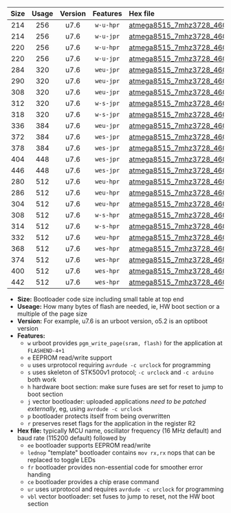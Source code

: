 |Size|Usage|Version|Features|Hex file|
|:-:|:-:|:-:|:-:|:--|
|214|256|u7.6|`w-u-hpr`|[atmega8515_7mhz3728_460800bps_ur.hex](https://raw.githubusercontent.com/stefanrueger/urboot/main/atmega8515_7mhz3728_460800bps_ur.hex)|
|214|256|u7.6|`w-u-jpr`|[atmega8515_7mhz3728_460800bps_ur_vbl.hex](https://raw.githubusercontent.com/stefanrueger/urboot/main/atmega8515_7mhz3728_460800bps_ur_vbl.hex)|
|220|256|u7.6|`w-u-hpr`|[atmega8515_7mhz3728_460800bps_lednop_ur.hex](https://raw.githubusercontent.com/stefanrueger/urboot/main/atmega8515_7mhz3728_460800bps_lednop_ur.hex)|
|220|256|u7.6|`w-u-jpr`|[atmega8515_7mhz3728_460800bps_lednop_ur_vbl.hex](https://raw.githubusercontent.com/stefanrueger/urboot/main/atmega8515_7mhz3728_460800bps_lednop_ur_vbl.hex)|
|284|320|u7.6|`weu-jpr`|[atmega8515_7mhz3728_460800bps_ee_ur_vbl.hex](https://raw.githubusercontent.com/stefanrueger/urboot/main/atmega8515_7mhz3728_460800bps_ee_ur_vbl.hex)|
|290|320|u7.6|`weu-jpr`|[atmega8515_7mhz3728_460800bps_ee_lednop_ur_vbl.hex](https://raw.githubusercontent.com/stefanrueger/urboot/main/atmega8515_7mhz3728_460800bps_ee_lednop_ur_vbl.hex)|
|308|320|u7.6|`weu-jpr`|[atmega8515_7mhz3728_460800bps_ee_lednop_fr_ur_vbl.hex](https://raw.githubusercontent.com/stefanrueger/urboot/main/atmega8515_7mhz3728_460800bps_ee_lednop_fr_ur_vbl.hex)|
|312|320|u7.6|`w-s-jpr`|[atmega8515_7mhz3728_460800bps_vbl.hex](https://raw.githubusercontent.com/stefanrueger/urboot/main/atmega8515_7mhz3728_460800bps_vbl.hex)|
|318|320|u7.6|`w-s-jpr`|[atmega8515_7mhz3728_460800bps_lednop_vbl.hex](https://raw.githubusercontent.com/stefanrueger/urboot/main/atmega8515_7mhz3728_460800bps_lednop_vbl.hex)|
|336|384|u7.6|`weu-jpr`|[atmega8515_7mhz3728_460800bps_ee_lednop_fr_ce_ur_vbl.hex](https://raw.githubusercontent.com/stefanrueger/urboot/main/atmega8515_7mhz3728_460800bps_ee_lednop_fr_ce_ur_vbl.hex)|
|372|384|u7.6|`wes-jpr`|[atmega8515_7mhz3728_460800bps_ee_vbl.hex](https://raw.githubusercontent.com/stefanrueger/urboot/main/atmega8515_7mhz3728_460800bps_ee_vbl.hex)|
|378|384|u7.6|`wes-jpr`|[atmega8515_7mhz3728_460800bps_ee_lednop_vbl.hex](https://raw.githubusercontent.com/stefanrueger/urboot/main/atmega8515_7mhz3728_460800bps_ee_lednop_vbl.hex)|
|404|448|u7.6|`wes-jpr`|[atmega8515_7mhz3728_460800bps_ee_lednop_fr_vbl.hex](https://raw.githubusercontent.com/stefanrueger/urboot/main/atmega8515_7mhz3728_460800bps_ee_lednop_fr_vbl.hex)|
|446|448|u7.6|`wes-jpr`|[atmega8515_7mhz3728_460800bps_ee_lednop_fr_ce_vbl.hex](https://raw.githubusercontent.com/stefanrueger/urboot/main/atmega8515_7mhz3728_460800bps_ee_lednop_fr_ce_vbl.hex)|
|280|512|u7.6|`weu-hpr`|[atmega8515_7mhz3728_460800bps_ee_ur.hex](https://raw.githubusercontent.com/stefanrueger/urboot/main/atmega8515_7mhz3728_460800bps_ee_ur.hex)|
|286|512|u7.6|`weu-hpr`|[atmega8515_7mhz3728_460800bps_ee_lednop_ur.hex](https://raw.githubusercontent.com/stefanrueger/urboot/main/atmega8515_7mhz3728_460800bps_ee_lednop_ur.hex)|
|304|512|u7.6|`weu-hpr`|[atmega8515_7mhz3728_460800bps_ee_lednop_fr_ur.hex](https://raw.githubusercontent.com/stefanrueger/urboot/main/atmega8515_7mhz3728_460800bps_ee_lednop_fr_ur.hex)|
|308|512|u7.6|`w-s-hpr`|[atmega8515_7mhz3728_460800bps.hex](https://raw.githubusercontent.com/stefanrueger/urboot/main/atmega8515_7mhz3728_460800bps.hex)|
|314|512|u7.6|`w-s-hpr`|[atmega8515_7mhz3728_460800bps_lednop.hex](https://raw.githubusercontent.com/stefanrueger/urboot/main/atmega8515_7mhz3728_460800bps_lednop.hex)|
|332|512|u7.6|`weu-hpr`|[atmega8515_7mhz3728_460800bps_ee_lednop_fr_ce_ur.hex](https://raw.githubusercontent.com/stefanrueger/urboot/main/atmega8515_7mhz3728_460800bps_ee_lednop_fr_ce_ur.hex)|
|368|512|u7.6|`wes-hpr`|[atmega8515_7mhz3728_460800bps_ee.hex](https://raw.githubusercontent.com/stefanrueger/urboot/main/atmega8515_7mhz3728_460800bps_ee.hex)|
|374|512|u7.6|`wes-hpr`|[atmega8515_7mhz3728_460800bps_ee_lednop.hex](https://raw.githubusercontent.com/stefanrueger/urboot/main/atmega8515_7mhz3728_460800bps_ee_lednop.hex)|
|400|512|u7.6|`wes-hpr`|[atmega8515_7mhz3728_460800bps_ee_lednop_fr.hex](https://raw.githubusercontent.com/stefanrueger/urboot/main/atmega8515_7mhz3728_460800bps_ee_lednop_fr.hex)|
|442|512|u7.6|`wes-hpr`|[atmega8515_7mhz3728_460800bps_ee_lednop_fr_ce.hex](https://raw.githubusercontent.com/stefanrueger/urboot/main/atmega8515_7mhz3728_460800bps_ee_lednop_fr_ce.hex)|

- **Size:** Bootloader code size including small table at top end
- **Useage:** How many bytes of flash are needed, ie, HW boot section or a multiple of the page size
- **Version:** For example, u7.6 is an urboot version, o5.2 is an optiboot version
- **Features:**
  + `w` urboot provides `pgm_write_page(sram, flash)` for the application at `FLASHEND-4+1`
  + `e` EEPROM read/write support
  + `u` uses urprotocol requiring `avrdude -c urclock` for programming
  + `s` uses skeleton of STK500v1 protocol; `-c urclock` and `-c arduino` both work
  + `h` hardware boot section: make sure fuses are set for reset to jump to boot section
  + `j` vector bootloader: uploaded applications *need to be patched externally*, eg, using `avrdude -c urclock`
  + `p` bootloader protects itself from being overwritten
  + `r` preserves reset flags for the application in the register R2
- **Hex file:** typically MCU name, oscillator frequency (16 MHz default) and baud rate (115200 default) followed by
  + `ee` bootloader supports EEPROM read/write
  + `lednop` "template" bootloader contains `mov rx,rx` nops that can be replaced to toggle LEDs
  + `fr` bootloader provides non-essential code for smoother error handing
  + `ce` bootloader provides a chip erase command
  + `ur` uses urprotocol and requires `avrdude -c urclock` for programming
  + `vbl` vector bootloader: set fuses to jump to reset, not the HW boot section
